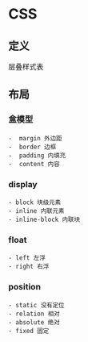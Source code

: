# CSS #

## 定义 ##
层叠样式表

## 布局 ##
### 盒模型 ###
    -  margin 外边距
    -  border 边框
    -  padding 内填充
    -  content 内容
	
### display ###
    - block 块级元素
	- inline 内联元素
	- inline-block 内联块
	
### float ###
    - left 左浮
    - right 右浮

### position ###
    - static 没有定位
	- relation 相对
	- absolute 绝对
	- fixed 固定

